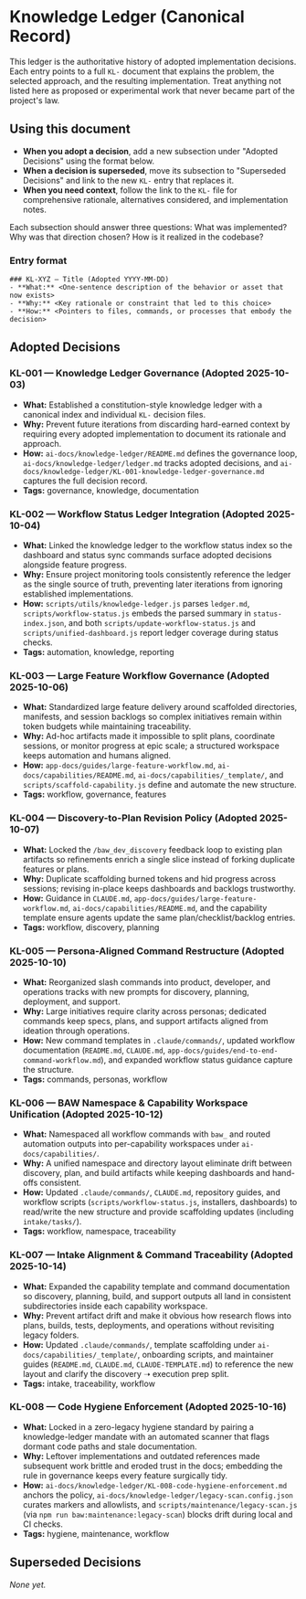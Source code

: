 # Knowledge Ledger (Canonical Record)

This ledger is the authoritative history of adopted implementation decisions. Each entry points to a full `KL-` document that explains the problem, the selected approach, and the resulting implementation. Treat anything not listed here as proposed or experimental work that never became part of the project's law.

## Using this document

- **When you adopt a decision**, add a new subsection under "Adopted Decisions" using the format below.
- **When a decision is superseded**, move its subsection to "Superseded Decisions" and link to the new `KL-` entry that replaces it.
- **When you need context**, follow the link to the `KL-` file for comprehensive rationale, alternatives considered, and implementation notes.

Each subsection should answer three questions: What was implemented? Why was that direction chosen? How is it realized in the codebase?

### Entry format

```
### KL-XYZ — Title (Adopted YYYY-MM-DD)
- **What:** <One-sentence description of the behavior or asset that now exists>
- **Why:** <Key rationale or constraint that led to this choice>
- **How:** <Pointers to files, commands, or processes that embody the decision>
```

## Adopted Decisions

### KL-001 — Knowledge Ledger Governance (Adopted 2025-10-03)
- **What:** Established a constitution-style knowledge ledger with a canonical index and individual `KL-` decision files.
- **Why:** Prevent future iterations from discarding hard-earned context by requiring every adopted implementation to document its rationale and approach.
- **How:** `ai-docs/knowledge-ledger/README.md` defines the governance loop, `ai-docs/knowledge-ledger/ledger.md` tracks adopted decisions, and `ai-docs/knowledge-ledger/KL-001-knowledge-ledger-governance.md` captures the full decision record.
- **Tags:** governance, knowledge, documentation

### KL-002 — Workflow Status Ledger Integration (Adopted 2025-10-04)
- **What:** Linked the knowledge ledger to the workflow status index so the dashboard and status sync commands surface adopted decisions alongside feature progress.
- **Why:** Ensure project monitoring tools consistently reference the ledger as the single source of truth, preventing later iterations from ignoring established implementations.
- **How:** `scripts/utils/knowledge-ledger.js` parses `ledger.md`, `scripts/workflow-status.js` embeds the parsed summary in `status-index.json`, and both `scripts/update-workflow-status.js` and `scripts/unified-dashboard.js` report ledger coverage during status checks.
- **Tags:** automation, knowledge, reporting

### KL-003 — Large Feature Workflow Governance (Adopted 2025-10-06)
- **What:** Standardized large feature delivery around scaffolded directories, manifests, and session backlogs so complex initiatives remain within token budgets while maintaining traceability.
- **Why:** Ad-hoc artifacts made it impossible to split plans, coordinate sessions, or monitor progress at epic scale; a structured workspace keeps automation and humans aligned.
- **How:** `app-docs/guides/large-feature-workflow.md`, `ai-docs/capabilities/README.md`, `ai-docs/capabilities/_template/`, and `scripts/scaffold-capability.js` define and automate the new structure.
- **Tags:** workflow, governance, features

### KL-004 — Discovery-to-Plan Revision Policy (Adopted 2025-10-07)
- **What:** Locked the `/baw_dev_discovery` feedback loop to existing plan artifacts so refinements enrich a single slice instead of forking duplicate features or plans.
- **Why:** Duplicate scaffolding burned tokens and hid progress across sessions; revising in-place keeps dashboards and backlogs trustworthy.
- **How:** Guidance in `CLAUDE.md`, `app-docs/guides/large-feature-workflow.md`, `ai-docs/capabilities/README.md`, and the capability template ensure agents update the same plan/checklist/backlog entries.
- **Tags:** workflow, discovery, planning

### KL-005 — Persona-Aligned Command Restructure (Adopted 2025-10-10)
- **What:** Reorganized slash commands into product, developer, and operations tracks with new prompts for discovery, planning, deployment, and support.
- **Why:** Large initiatives require clarity across personas; dedicated commands keep specs, plans, and support artifacts aligned from ideation through operations.
- **How:** New command templates in `.claude/commands/`, updated workflow documentation (`README.md`, `CLAUDE.md`, `app-docs/guides/end-to-end-command-workflow.md`), and expanded workflow status guidance capture the structure.
- **Tags:** commands, personas, workflow

### KL-006 — BAW Namespace & Capability Workspace Unification (Adopted 2025-10-12)
- **What:** Namespaced all workflow commands with `baw_` and routed automation outputs into per-capability workspaces under `ai-docs/capabilities/`.
- **Why:** A unified namespace and directory layout eliminate drift between discovery, plan, and build artifacts while keeping dashboards and hand-offs consistent.
- **How:** Updated `.claude/commands/`, `CLAUDE.md`, repository guides, and workflow scripts (`scripts/workflow-status.js`, installers, dashboards) to read/write the new structure and provide scaffolding updates (including `intake/tasks/`).
- **Tags:** workflow, namespace, traceability

### KL-007 — Intake Alignment & Command Traceability (Adopted 2025-10-14)
- **What:** Expanded the capability template and command documentation so discovery, planning, build, and support outputs all land in consistent subdirectories inside each capability workspace.
- **Why:** Prevent artifact drift and make it obvious how research flows into plans, builds, tests, deployments, and operations without revisiting legacy folders.
- **How:** Updated `.claude/commands/`, template scaffolding under `ai-docs/capabilities/_template/`, onboarding scripts, and maintainer guides (`README.md`, `CLAUDE.md`, `CLAUDE-TEMPLATE.md`) to reference the new layout and clarify the discovery ➝ execution prep split.
- **Tags:** intake, traceability, workflow

### KL-008 — Code Hygiene Enforcement (Adopted 2025-10-16)
- **What:** Locked in a zero-legacy hygiene standard by pairing a knowledge-ledger mandate with an automated scanner that flags dormant code paths and stale documentation.
- **Why:** Leftover implementations and outdated references made subsequent work brittle and eroded trust in the docs; embedding the rule in governance keeps every feature surgically tidy.
- **How:** `ai-docs/knowledge-ledger/KL-008-code-hygiene-enforcement.md` anchors the policy, `ai-docs/knowledge-ledger/legacy-scan.config.json` curates markers and allowlists, and `scripts/maintenance/legacy-scan.js` (via `npm run baw:maintenance:legacy-scan`) blocks drift during local and CI checks.
- **Tags:** hygiene, maintenance, workflow

## Superseded Decisions

_None yet._
